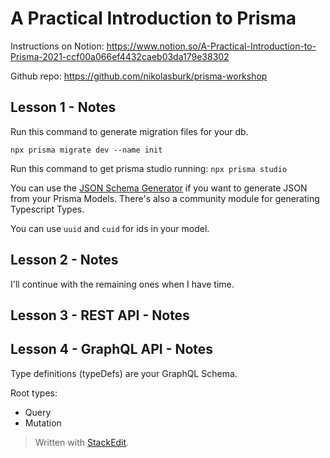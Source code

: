 
# A Practical Introduction to Prisma

Instructions on Notion: https://www.notion.so/A-Practical-Introduction-to-Prisma-2021-ccf00a066ef4432caeb03da179e38302

Github repo: https://github.com/nikolasburk/prisma-workshop

## Lesson 1 - Notes

Run this command to generate migration files for your db.

`npx prisma migrate dev --name init`

Run this command to get prisma studio running:
`npx prisma studio`

You can use the [JSON Schema Generator](https://www.npmjs.com/package/prisma-json-schema-generator) if you want to generate JSON from your Prisma Models. There's also a community module for generating Typescript Types.

You can use `uuid` and `cuid` for ids in your model.
 
## Lesson 2 - Notes

I'll continue with the remaining ones when I have time.

## Lesson 3 - REST API - Notes


## Lesson 4 - GraphQL API - Notes

Type definitions (typeDefs) are your GraphQL Schema. 

Root types:
* Query
* Mutation




> Written with [StackEdit](https://stackedit.io/).
<!--stackedit_data:
eyJoaXN0b3J5IjpbMTMxNzAzNjc0MCwtMTE0OTkyMTI5MywyMD
QyMjMxMDg3LC0xMTA2ODEzMzYwLDc5OTYzOTIyMV19
-->